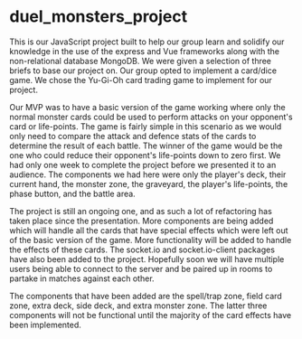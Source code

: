 # duel_monsters_project

This is our JavaScript project built to help our group learn and solidify our knowledge in the use of the express and Vue frameworks along with the non-relational database MongoDB. We were given a selection of three briefs to base our project on. Our group opted to implement a card/dice game. We chose the Yu-Gi-Oh card trading game to implement for our project.

Our MVP was to have a basic version of the game working where only the normal monster cards could be used to perform attacks on your opponent's card or life-points. The game is fairly simple in this scenario as we would only need to compare the attack and defence stats of the cards to determine the result of each battle. The winner of the game would be the one who could reduce their opponent's life-points down to zero first. We had only one week to complete the project before we presented it to an audience. The components we had here were only the player's deck, their current hand, the monster zone, the graveyard, the player's life-points, the phase button, and the battle area.

The project is still an ongoing one, and as such a lot of refactoring has taken place since the presentation. More components are being added which will handle all the cards that have special effects which were left out of the basic version of the game. More functionality will be added to handle the effects of these cards. The socket.io and socket.io-client packages have also been added to the project. Hopefully soon we will have multiple users being able to connect to the server and be paired up in rooms to partake in matches against each other.

The components that have been added are the spell/trap zone, field card zone, extra deck, side deck, and extra monster zone. The latter three components will not be functional until the majority of the card effects have been implemented.
